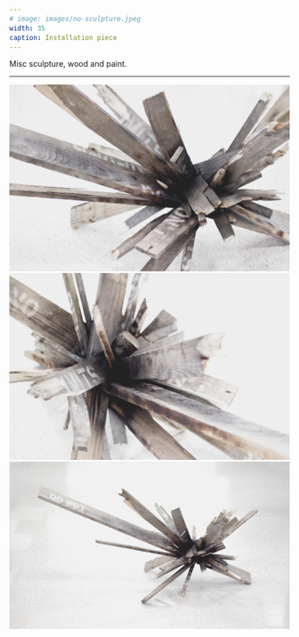 ```yaml
---
# image: images/no-sculpture.jpeg
width: 35
caption: Installation piece
---
```


Misc sculpture, wood and paint.

---

![Image](images/no-sculpture.jpeg)
![Image](images/no-sculpture-1.jpeg)
![Image](images/no-sculpture-2.jpeg)